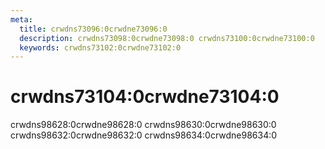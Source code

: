 ```yaml
---
meta:
  title: crwdns73096:0crwdne73096:0
  description: crwdns73098:0crwdne73098:0 crwdns73100:0crwdne73100:0
  keywords: crwdns73102:0crwdne73102:0
---
```


# crwdns73104:0crwdne73104:0

crwdns98628:0crwdne98628:0 crwdns98630:0crwdne98630:0 crwdns98632:0crwdne98632:0 crwdns98634:0crwdne98634:0

<entry-ad />

<backmatter />
